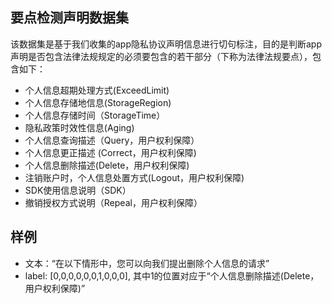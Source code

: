 ## 要点检测声明数据集
该数据集是基于我们收集的app隐私协议声明信息进行切句标注，目的是判断app声明是否包含法律法规规定的必须要包含的若干部分（下称为法律法规要点），包含如下：
* 个人信息超期处理方式(ExceedLimit)
* 个人信息存储地信息(StorageRegion)
* 个人信息存储时间（StorageTime）
* 隐私政策时效性信息(Aging)
* 个人信息查询描述（Query，用户权利保障）
* 个人信息更正描述 (Correct，用户权利保障)
* 个人信息删除描述(Delete，用户权利保障)
* 注销账户时，个人信息处置方式(Logout，用户权利保障)
* SDK使用信息说明（SDK）
* 撤销授权方式说明（Repeal，用户权利保障）

## 样例
- 文本：“在以下情形中，您可以向我们提出删除个人信息的请求”
- label: [0,0,0,0,0,0,1,0,0,0], 其中1的位置对应于“个人信息删除描述(Delete，用户权利保障)”
